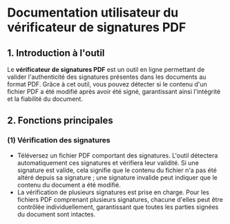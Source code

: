 # Documentation utilisateur du vérificateur de signatures PDF

## 1. Introduction à l'outil

Le **vérificateur de signatures PDF** est un outil en ligne permettant de valider l'authenticité des signatures présentes dans les documents au format PDF. Grâce à cet outil, vous pouvez détecter si le contenu d'un fichier PDF a été modifié après avoir été signé, garantissant ainsi l'intégrité et la fiabilité du document.

## 2. Fonctions principales

### (1) Vérification des signatures

* Téléversez un fichier PDF comportant des signatures. L'outil détectera automatiquement ces signatures et vérifiera leur validité. Si une signature est valide, cela signifie que le contenu du fichier n'a pas été altéré depuis sa signature ; une signature invalide peut indiquer que le contenu du document a été modifié.
* La vérification de plusieurs signatures est prise en charge. Pour les fichiers PDF comprenant plusieurs signatures, chacune d'elles peut être contrôlée individuellement, garantissant que toutes les parties signées du document sont intactes.